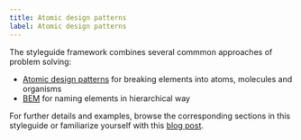 ```yaml
---
title: Atomic design patterns
label: Atomic design patterns
---
```


The styleguide framework combines several commmon approaches of problem solving:

- [Atomic design patterns](http://atomicdesign.bradfrost.com/) for breaking elements into atoms, molecules and organisms
- [BEM](https://en.bem.info/methodology/) for naming elements in hierarchical way

For further details and examples, browse the corresponding sections in this styleguide or familiarize yourself with this [blog post](https://www.lullabot.com/articles/bem-atomic-design-a-css-architecture-worth-loving).
